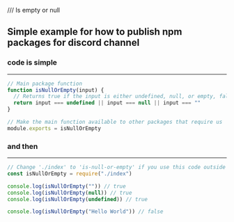 /// Is empty or null 

## Simple example for how to publish npm packages for discord channel

### code is simple
---

```javascript
// Main package function
function isNullOrEmpty(input) {
  // Returns true if the input is either undefined, null, or empty, false otherwise
  return input === undefined || input === null || input === ""
}

// Make the main function available to other packages that require us
module.exports = isNullOrEmpty
```
### and then
---
```javascript
// Change './index' to 'is-null-or-empty' if you use this code outside of this package
const isNullOrEmpty = require("./index")

console.log(isNullOrEmpty("")) // true
console.log(isNullOrEmpty(null)) // true
console.log(isNullOrEmpty(undefined)) // true

console.log(isNullOrEmpty("Hello World")) // false
